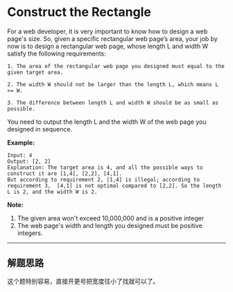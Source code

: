 # Construct the Rectangle #

For a web developer, it is very important to know how to design a web page's size. So, given a specific rectangular web page’s area, your job by now is to design a rectangular web page, whose length L and width W satisfy the following requirements:
```
1. The area of the rectangular web page you designed must equal to the given target area.

2. The width W should not be larger than the length L, which means L >= W.

3. The difference between length L and width W should be as small as possible.
```
You need to output the length L and the width W of the web page you designed in sequence.

**Example:**
```
Input: 4
Output: [2, 2]
Explanation: The target area is 4, and all the possible ways to construct it are [1,4], [2,2], [4,1]. 
But according to requirement 2, [1,4] is illegal; according to requirement 3,  [4,1] is not optimal compared to [2,2]. So the length L is 2, and the width W is 2.
```
**Note:**

1. The given area won't exceed 10,000,000 and is a positive integer
2. The web page's width and length you designed must be positive integers.

---

## 解题思路 ##
这个题特别容易，直接开更号把宽度往小了找就可以了。